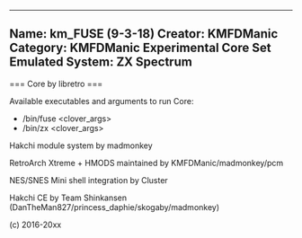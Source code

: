 -----------------------
Name: km_FUSE (9-3-18)
Creator: KMFDManic
Category: KMFDManic Experimental Core Set
Emulated System: ZX Spectrum
-----------------------
=== Core by libretro ===

Available executables and arguments to run Core:
- /bin/fuse <rom> <clover_args>
- /bin/zx <rom> <clover_args>

Hakchi module system by madmonkey

RetroArch Xtreme + HMODS maintained by KMFDManic/madmonkey/pcm

NES/SNES Mini shell integration by Cluster

Hakchi CE by Team Shinkansen (DanTheMan827/princess_daphie/skogaby/madmonkey)

(c) 2016-20xx
